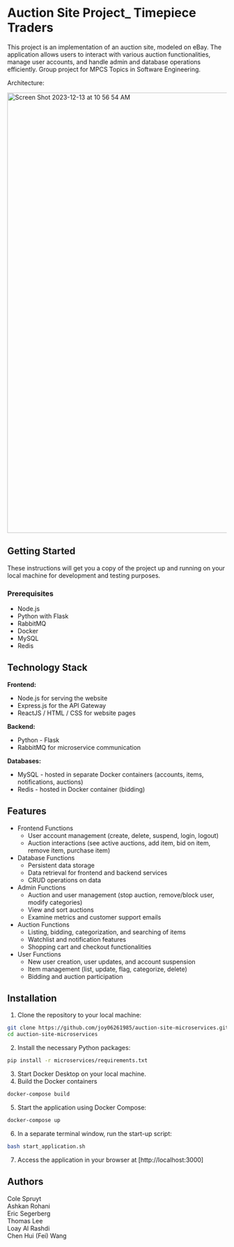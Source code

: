 # Auction Site Project_ Timepiece Traders

This project is an implementation of an auction site, modeled on eBay. The application allows users to interact with various auction functionalities, manage user accounts, and handle admin and database operations efficiently. Group project for MPCS Topics in Software Engineering.

Architecture:

<img width="1009" alt="Screen Shot 2023-12-13 at 10 56 54 AM" src="https://github.com/esegerberg3112/auction-site/assets/61920056/b9cce8c6-ade6-49b7-b980-f5114ab0c16a">

## Getting Started

These instructions will get you a copy of the project up and running on your local machine for development and testing purposes.

### Prerequisites

- Node.js
- Python with Flask
- RabbitMQ
- Docker
- MySQL
- Redis


## Technology Stack

**Frontend:**
- Node.js for serving the website  
- Express.js for the API Gateway  
- ReactJS / HTML / CSS for website pages

**Backend:**
- Python - Flask  
- RabbitMQ for microservice communication

**Databases:**
- MySQL - hosted in separate Docker containers (accounts, items, notifications, auctions)  
- Redis - hosted in Docker container (bidding)  


## Features
- Frontend Functions
  - User account management (create, delete, suspend, login, logout)
  - Auction interactions (see active auctions, add item, bid on item, remove item, purchase item)
- Database Functions
  - Persistent data storage
  - Data retrieval for frontend and backend services
  - CRUD operations on data
- Admin Functions
  - Auction and user management (stop auction, remove/block user, modify categories)
  - View and sort auctions
  - Examine metrics and customer support emails
- Auction Functions
  - Listing, bidding, categorization, and searching of items
  - Watchlist and notification features
  - Shopping cart and checkout functionalities
- User Functions
  - New user creation, user updates, and account suspension
  - Item management (list, update, flag, categorize, delete)
  - Bidding and auction participation


## Installation
1. Clone the repository to your local machine:

```bash
git clone https://github.com/joy06261985/auction-site-microservices.git
cd auction-site-microservices
```
2. Install the necessary Python packages:
```bash
pip install -r microservices/requirements.txt
```
3. Start Docker Desktop on your local machine.
4. Build the Docker containers
```bash
docker-compose build
```
5. Start the application using Docker Compose:
```bash
docker-compose up
```
6. In a separate terminal window, run the start-up script:
```bash
bash start_application.sh
```
7. Access the application in your browser at [http://localhost:3000]



## Authors
Cole Spruyt  
Ashkan Rohani  
Eric Segerberg  
Thomas Lee  
Loay Al Rashdi  
Chen Hui (Fei) Wang  
